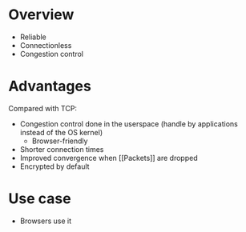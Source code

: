 # Overview
- Reliable
- Connectionless
- Congestion control

# Advantages
Compared with TCP:
- Congestion control done in the userspace (handle by applications instead of the OS kernel)
	- Browser-friendly
- Shorter connection times
- Improved convergence when [[Packets]] are dropped
- Encrypted by default

# Use case
- Browsers use it